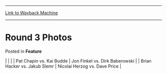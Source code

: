 
---
[Link to Wayback Machine](https://web.archive.org/web/20211130033607/https://magic.wizards.com/en/articles/archive/feature/round-3-photos-2000-01-01)

[_metadata_:wayback_url]:- "https://magic.wizards.com/en/articles/archive/feature/round-3-photos-2000-01-01"
[_metadata_:wayback_raw_url]:- "https://web.archive.org/web/20211130033607id_/https://magic.wizards.com/en/articles/archive/feature/round-3-photos-2000-01-01"
[_metadata_:wayback_capture_timestamp]:- "2021-11-30 03:36:07+00:00"
[_metadata_:publish_date]:- "2000-01-01"
[_metadata_:description]:- "Pat Chapin vs. Kai Budde Jon Finkel vs. Dirk Baberowski  Brian Hacker vs. Jakub Slemr Nicolai Herzog vs. Dave Price"
[_metadata_:generator]:- "Drupal 7 (http://drupal.org)"
---


Round 3 Photos
==============



 Posted in **Feature**














|
|  |
| 
 Pat Chapin vs. Kai Budde | 
 Jon Finkel vs. Dirk Baberowski |
| 
 Brian Hacker vs. Jakub Slemr | 
 Nicolai Herzog vs. Dave Price |







